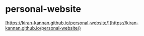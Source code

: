 # personal-website

[https://kiran-kannan.github.io/personal-website/](https://kiran-kannan.github.io/personal-website/)
